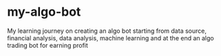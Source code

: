 # my-algo-bot
My learning journey on creating an algo bot starting from data source, financial analysis, data analysis, machine learning and at the end an algo trading bot for earning profit
